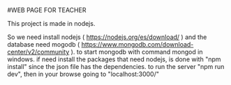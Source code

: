 #WEB PAGE FOR TEACHER

This project is made in nodejs.

So we need install nodejs ( https://nodejs.org/es/download/ ) and the database need mogodb ( https://www.mongodb.com/download-center/v2/community ).
to start mongodb with command mongod in windows.
if need install the packages that need nodejs, is done with "npm install" since the json file has the dependencies.
to run the server "npm run dev", then in your browse going to "localhost:3000/"
